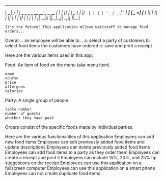  ____  _____ ____ _____                           _
|  _ \| ____/ ___|_   _|_ _ _   _ _ __ __ _ _ __ | |_
| |_) |  _| \___ \ | |/ _` | | | | '__/ _` | '_ \| __|
|  _ <| |___ ___) || | (_| | |_| | | | (_| | | | | |_
|_| \_\_____|____/ |_|\__,_|\__,_|_|  \__,_|_| |_|\__|

    It's the future! This application allows waitstaff to manage food orders...

Overall... an employee will be able to...
  a: select a party of customers
  b: select food items the customers have ordered
  c: save and print a receipt


Here are the various items used in this app:

Food: An item of food on the menu (aka menu item)

    name
    course
    price
    allergens
    calories

Party: A single group of people

    table number
    number of guests
    whether they have paid

Orders consist of the specific foods made by individual parties.


Here are the various functionalities of this application
    Employees can add new food items
    Employees can edit previously added food items and update descriptions
    Employees can delete previously added food items
    Employees can add food items to a party as they order them
    Employees can create a receipt and print it
    Employees can include 15%, 20%, and 25% tip suggestions on the receipt
    Employees can use this application on a fullscreen computer
    Employees can use this application on a smart phone
    Employees can not create duplicate food items